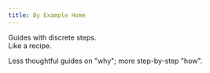```yaml
---
title: By Example Home
---
```


Guides with discrete steps.  
Like a recipe.

Less thoughtful guides on "why"; more step-by-step "how".
